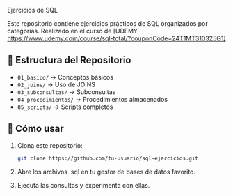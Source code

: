  Ejercicios de SQL  

Este repositorio contiene ejercicios prácticos de SQL organizados por categorías.  Realizado en el curso de  [UDEMY https://www.udemy.com/course/sql-total/?couponCode=24T1MT310325G1]

## 📂 Estructura del Repositorio  
- `01_basico/` → Conceptos básicos  
- `02_joins/` → Uso de JOINS  
- `03_subconsultas/` → Subconsultas  
- `04_procedimientos/` → Procedimientos almacenados  
- `05_scripts/` → Scripts completos  

## 🚀 Cómo usar  
1. Clona este repositorio:  
   ```bash
   git clone https://github.com/tu-usuario/sql-ejercicios.git


2. Abre los archivos .sql en tu gestor de bases de datos favorito.

3. Ejecuta las consultas y experimenta con ellas.

